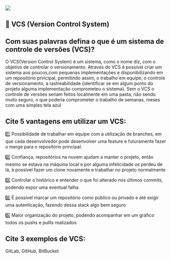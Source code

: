 <h1>
    <img src="https://ik.imagekit.io/qyqo1wmqd9zf/trilha_back-end_8JqpF4kLDZ.png?updatedAt=1637762230621">
</h1>

## 💬 VCS (Version Control System)

## Com suas palavras defina o que é um sistema de controle de versões (VCS)?
O VCS(Version Control System) é um sistema, como o nome diz, com o objetivo de controlar o versionamento. Através do VCS é possível criar um sistema aos poucos,com pequenas implementações e disponibilizando em um repositório principal, permitindo assim, o trabalho em equipe, o controle de versionamento, a rastreabilidade (identificar se em algum ponto do projeto alguma implementação comprometeu o sistema). Sem o VCS o controle de versões seriam feitos localmente em uma pasta, não sendo muito seguro, o que poderia comprometer o trabalho de semanas, meses com uma simples tela azul


## Cite 5 vantagens em utilizar um VCS:
1️⃣ Possibilidade de trabalhar em equipe com a utilização de branches, em que cada desenvolvedor pode desenvolver uma feature e futuramente fazer o merge para o repositório principal.

2️⃣ Confiança, repositórios na nuvem ajudam a manter o projeto, então mesmo se estava na máquina local e por alguma infelicidade os perdeu de lá, é possível fazer um clone novamente e trabalhar no projeto normalmente

3️⃣ Controlar o histórico e entender o que foi alterado nos últimos commits, podendo expor uma eventual falha

4️⃣ É possível marcar um repositório como público ou privado e até exigir uma autenticação, fazendo dessa stack algo bem seguro

5️⃣ Maior organização do projeto, podendo acompanhar em um gráfico todos os pushs e pullls realizados

## Cite 3 exemplos de VCS:
GitLab, GitHub, BitBucket



